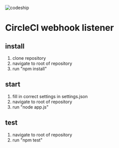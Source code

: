 ![codeship](https://codeship.com/projects/387de040-9d99-0134-0bb8-5ab174e919b6/status?branch=master)
# CircleCI webhook listener
## install
1.	clone repository
2.	navigate to root of repository
3.	run "npm install"

## start
1.	fill in correct settings in settings.json
2.	navigate to root of repository
3.	run "node app.js"

## test 
1.	navigate to root of repository
2.	run "npm test"
